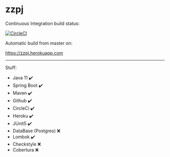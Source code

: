 # zzpj

Continuous Integration build status:

[![CircleCI](https://circleci.com/gh/MaciejSocha/zzpj/tree/master.svg?style=svg)](https://circleci.com/gh/MaciejSocha/zzpj/tree/master)

Automatic build from master on:

https://zzpj.herokuapp.com

-----
Stuff:
- Java 11 ✔️
- Spring Boot ✔️
- Maven ✔️
- Github ✔️
- CircleCi ✔️
- Heroku ✔️
- JUnit5 ✔️
- DataBase (Postgres) ❌
- Lombok ✔️
- Checkstyle ❌
- Cobertura ❌
